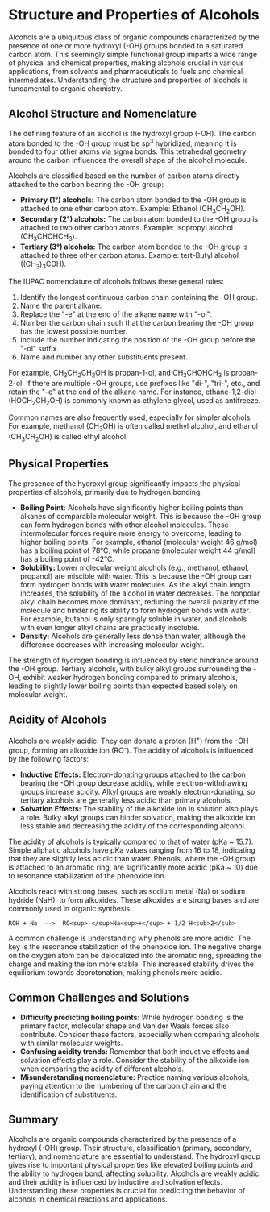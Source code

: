 # Structure and Properties of Alcohols

Alcohols are a ubiquitous class of organic compounds characterized by the presence of one or more hydroxyl (-OH) groups bonded to a saturated carbon atom. This seemingly simple functional group imparts a wide range of physical and chemical properties, making alcohols crucial in various applications, from solvents and pharmaceuticals to fuels and chemical intermediates. Understanding the structure and properties of alcohols is fundamental to organic chemistry.

## Alcohol Structure and Nomenclature

The defining feature of an alcohol is the hydroxyl group (-OH). The carbon atom bonded to the -OH group must be sp<sup>3</sup> hybridized, meaning it is bonded to four other atoms via sigma bonds. This tetrahedral geometry around the carbon influences the overall shape of the alcohol molecule.

Alcohols are classified based on the number of carbon atoms directly attached to the carbon bearing the -OH group:

*   **Primary (1°) alcohols:** The carbon atom bonded to the -OH group is attached to one other carbon atom. Example: Ethanol (CH<sub>3</sub>CH<sub>2</sub>OH).
*   **Secondary (2°) alcohols:** The carbon atom bonded to the -OH group is attached to two other carbon atoms. Example: Isopropyl alcohol (CH<sub>3</sub>CHOHCH<sub>3</sub>).
*   **Tertiary (3°) alcohols:** The carbon atom bonded to the -OH group is attached to three other carbon atoms. Example: tert-Butyl alcohol ((CH<sub>3</sub>)<sub>3</sub>COH).

The IUPAC nomenclature of alcohols follows these general rules:

1.  Identify the longest continuous carbon chain containing the -OH group.
2.  Name the parent alkane.
3.  Replace the "-e" at the end of the alkane name with "-ol".
4.  Number the carbon chain such that the carbon bearing the -OH group has the lowest possible number.
5.  Include the number indicating the position of the -OH group before the "-ol" suffix.
6.  Name and number any other substituents present.

For example, CH<sub>3</sub>CH<sub>2</sub>CH<sub>2</sub>OH is propan-1-ol, and CH<sub>3</sub>CHOHCH<sub>3</sub> is propan-2-ol. If there are multiple -OH groups, use prefixes like "di-", "tri-", etc., and retain the "-e" at the end of the alkane name. For instance, ethane-1,2-diol (HOCH<sub>2</sub>CH<sub>2</sub>OH) is commonly known as ethylene glycol, used as antifreeze.

Common names are also frequently used, especially for simpler alcohols. For example, methanol (CH<sub>3</sub>OH) is often called methyl alcohol, and ethanol (CH<sub>3</sub>CH<sub>2</sub>OH) is called ethyl alcohol.

## Physical Properties

The presence of the hydroxyl group significantly impacts the physical properties of alcohols, primarily due to hydrogen bonding.

*   **Boiling Point:** Alcohols have significantly higher boiling points than alkanes of comparable molecular weight. This is because the -OH group can form hydrogen bonds with other alcohol molecules. These intermolecular forces require more energy to overcome, leading to higher boiling points. For example, ethanol (molecular weight 46 g/mol) has a boiling point of 78°C, while propane (molecular weight 44 g/mol) has a boiling point of -42°C.
*   **Solubility:** Lower molecular weight alcohols (e.g., methanol, ethanol, propanol) are miscible with water. This is because the -OH group can form hydrogen bonds with water molecules. As the alkyl chain length increases, the solubility of the alcohol in water decreases. The nonpolar alkyl chain becomes more dominant, reducing the overall polarity of the molecule and hindering its ability to form hydrogen bonds with water. For example, butanol is only sparingly soluble in water, and alcohols with even longer alkyl chains are practically insoluble.
*   **Density:** Alcohols are generally less dense than water, although the difference decreases with increasing molecular weight.

The strength of hydrogen bonding is influenced by steric hindrance around the -OH group. Tertiary alcohols, with bulky alkyl groups surrounding the -OH, exhibit weaker hydrogen bonding compared to primary alcohols, leading to slightly lower boiling points than expected based solely on molecular weight.

## Acidity of Alcohols

Alcohols are weakly acidic. They can donate a proton (H<sup>+</sup>) from the -OH group, forming an alkoxide ion (RO<sup>-</sup>). The acidity of alcohols is influenced by the following factors:

*   **Inductive Effects:** Electron-donating groups attached to the carbon bearing the -OH group decrease acidity, while electron-withdrawing groups increase acidity. Alkyl groups are weakly electron-donating, so tertiary alcohols are generally less acidic than primary alcohols.
*   **Solvation Effects:** The stability of the alkoxide ion in solution also plays a role. Bulky alkyl groups can hinder solvation, making the alkoxide ion less stable and decreasing the acidity of the corresponding alcohol.

The acidity of alcohols is typically compared to that of water (pKa ~ 15.7). Simple aliphatic alcohols have pKa values ranging from 16 to 18, indicating that they are slightly less acidic than water. Phenols, where the -OH group is attached to an aromatic ring, are significantly more acidic (pKa ~ 10) due to resonance stabilization of the phenoxide ion.

Alcohols react with strong bases, such as sodium metal (Na) or sodium hydride (NaH), to form alkoxides. These alkoxides are strong bases and are commonly used in organic synthesis.

```
ROH + Na  -->  RO<sup>-</sup>Na<sup>+</sup> + 1/2 H<sub>2</sub>
```

A common challenge is understanding why phenols are more acidic. The key is the resonance stabilization of the phenoxide ion. The negative charge on the oxygen atom can be delocalized into the aromatic ring, spreading the charge and making the ion more stable. This increased stability drives the equilibrium towards deprotonation, making phenols more acidic.

## Common Challenges and Solutions

*   **Difficulty predicting boiling points:** While hydrogen bonding is the primary factor, molecular shape and Van der Waals forces also contribute. Consider these factors, especially when comparing alcohols with similar molecular weights.
*   **Confusing acidity trends:** Remember that both inductive effects and solvation effects play a role. Consider the stability of the alkoxide ion when comparing the acidity of different alcohols.
*   **Misunderstanding nomenclature:** Practice naming various alcohols, paying attention to the numbering of the carbon chain and the identification of substituents.

## Summary

Alcohols are organic compounds characterized by the presence of a hydroxyl (-OH) group. Their structure, classification (primary, secondary, tertiary), and nomenclature are essential to understand. The hydroxyl group gives rise to important physical properties like elevated boiling points and the ability to hydrogen bond, affecting solubility. Alcohols are weakly acidic, and their acidity is influenced by inductive and solvation effects. Understanding these properties is crucial for predicting the behavior of alcohols in chemical reactions and applications.
